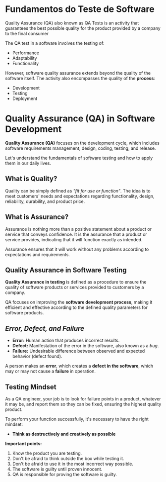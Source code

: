 # **Fundamentos do Teste de Software**

Quality Assurance (QA) also known as QA Tests is an activity that guarantees the best possible quality for the product provided by a company to the final consumer

The QA test in a software involves the testing of:

- Performance
- Adaptability
- Functionality

However, software quality assurance extends beyond the quality of the software itself. The activity also encompasses the quality of the **process**:


- Development
- Testing
- Deployment

# Quality Assurance (QA) in Software Development

**Quality Assurance (QA)** focuses on the development cycle, which includes software requirements management, design, coding, testing, and release.

Let's understand the fundamentals of software testing and how to apply them in our daily lives.

## What is Quality?

Quality can be simply defined as *"fit for use or function"*. The idea is to meet customers' needs and expectations regarding functionality, design, reliability, durability, and product price.

## What is Assurance?

Assurance is nothing more than a positive statement about a product or service that conveys confidence. It is the assurance that a product or service provides, indicating that it will function exactly as intended.

Assurance ensures that it will work without any problems according to expectations and requirements.

## Quality Assurance in Software Testing

**Quality Assurance in testing** is defined as a procedure to ensure the quality of software products or services provided to customers by a company.

QA focuses on improving the **software development process**, making it efficient and effective according to the defined quality parameters for software products.

## *Error, Defect, and Failure*

- **Error:** Human action that produces incorrect results.
- **Defect:** Manifestation of the error in the software, also known as a *bug*.
- **Failure:** Undesirable difference between observed and expected behavior (defect found).

A person makes an **error**, which creates a **defect in the software**, which may or may not cause a **failure** in operation.

## Testing Mindset

As a QA engineer, your job is to look for failure points in a product, whatever it may be, and report them so they can be fixed, ensuring the highest quality product.

To perform your function successfully, it's necessary to have the right mindset:

- **Think as destructively and creatively as possible**

**Important points:**

1. Know the product you are testing.
2. Don't be afraid to think outside the box while testing it.
3. Don't be afraid to use it in the most incorrect way possible.
4. The software is guilty until proven innocent.
5. QA is responsible for proving the software is guilty.